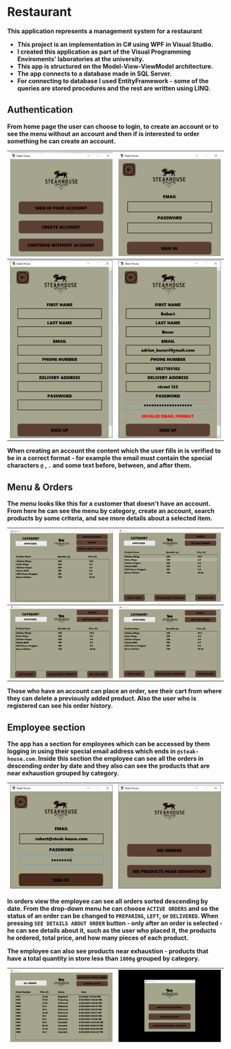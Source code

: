 # Restaurant

**This application represents a management system for a restaurant**

- __This project is an implementation in C# using WPF in Visual Studio.__
- __I created this application as part of the Visual Programming Enviroments' laboratories at the university.__
- __This app is structured on the Model-View-ViewModel architecture.__
- __The app connects to a database made in SQL Server.__
- __For connecting to database I used EntityFramework - some of the queries are stored procedures and the rest are written using LINQ.__

## Authentication

__From home page the user can choose to login, to create an account or to see the menu without an account and then if is interested to order something he can create an account.__

| ![](images/StartPage.png) | ![](images/SignInPage.png) |
|:---:|:---:|
| ![](images/SignUpPage.png) | ![](images/SignUpError.png) |

__When creating an account the content which the user fills in is verified to be in a correct format - for example the email must contain the special characters `@` , `.` and some text before, between, and after them.__

## Menu & Orders

__The menu looks like this for a customer that doesn't have an account. From here he can see the menu by category, create an account, search products by some criteria, and see more details about a selected item.__

| ![](images/MenuWithoutAccount.png) | ![](images/Menu.gif) |
|:---:|:---:|
| ![](images/Search.gif) | ![](images/Orders.gif) |

__Those who have an account can place an order, see their cart from where they can delete a previously added product. Also the user who is registered can see his order history.__

## Employee section

__The app has a section for employees which can be accessed by them logging in using their special email address which ends in `@steak-house.com`. Inside this section the employee can see all the orders in descending order by date and they also can see the products that are near exhaustion grouped by category.__

| ![](images/EmployeeLogin.png) | ![](images/EmployeeStartPage.png) |
|:---:|:---:|

__In orders view the employee can see all orders sorted descending by date. From the drop-down menu he can choose `ACTIVE ORDERS` and so the status of an order can be changed to `PREPARING`, `LEFT`, or `DELIVERED`. When pressing `SEE DETAILS ABOUT ORDER` button - only after an order is selected - he can see details about it, such as the user who placed it, the products he ordered, total price, and how many pieces of each product.__

__The employee can also see products near exhaustion - products that have a total quantity in store less than `1000g` grouped by category.__

| ![](images/EmployeeOrders.gif) | ![](images/EmployeeProducts.gif) |
|:---:|:---:|
